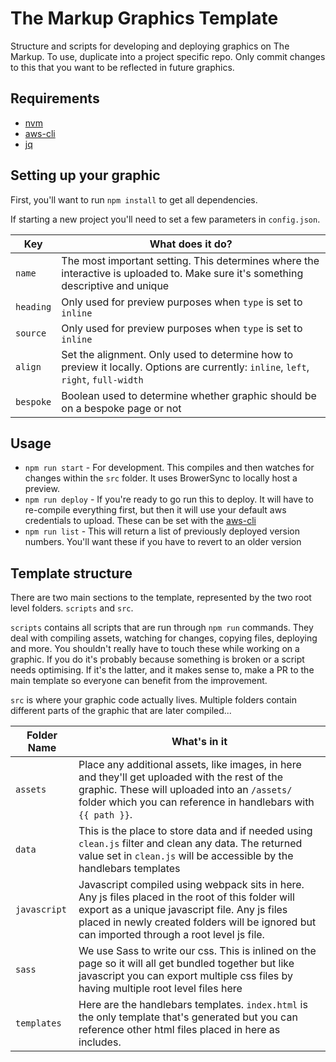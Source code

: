 # The Markup Graphics Template

Structure and scripts for developing and deploying graphics on The Markup. To use, duplicate into a project specific repo. Only commit changes to this that you want to be reflected in future graphics.

## Requirements

- [nvm](https://github.com/nvm-sh/nvm#installing-and-updating) 
- [aws-cli](https://docs.aws.amazon.com/cli/latest/userguide/install-macos.html#install-bundle-macos)
- [jq](https://stedolan.github.io/jq/download/)

## Setting up your graphic

First, you'll want to run `npm install` to get all dependencies.

If starting a new project you'll need to set a few parameters in `config.json`.

| Key       | What does it do? |
| --------- | ------------ |
| `name`    | The most important setting. This determines where the interactive is uploaded to. Make sure it's something descriptive and unique |
| `heading` | Only used for preview purposes when `type` is set to `inline` |
| `source`  | Only used for preview purposes when `type` is set to `inline` |
| `align`    | Set the alignment. Only used to determine how to preview it locally. Options are currently: `inline`, `left`, `right`, `full-width` |
| `bespoke`  | Boolean used to determine whether graphic should be on a bespoke page or not |


## Usage

- `npm run start` - For development. This compiles and then watches for changes within the `src` folder. It uses BrowerSync to locally host a preview.
- `npm run deploy` - If you're ready to go run this to deploy. It will have to re-compile everything first, but then it will use your default aws credentials to upload. These can be set with the [aws-cli](https://docs.aws.amazon.com/cli/latest/userguide/install-macos.html#install-bundle-macos)
- `npm run list` - This will return a list of previously deployed version numbers. You'll want these if you have to revert to an older version

## Template structure

There are two main sections to the template, represented by the two root level folders. `scripts` and `src`.

`scripts` contains all scripts that are run through `npm run` commands. They deal with compiling assets, watching for changes, copying files, deploying and more. You shouldn't really have to touch these while working on a graphic. If you do it's probably because something is broken or a script needs optimising. If it's the latter, and it makes sense to, make a PR to the main template so everyone can benefit from the improvement.

`src` is where your graphic code actually lives. Multiple folders contain different parts of the graphic that are later compiled...

| Folder Name  | What's in it |
| ------------ | ------------ |
| `assets`     | Place any additional assets, like images, in here and they'll get uploaded with the rest of the graphic. These will uploaded into an `/assets/` folder which you can reference in handlebars with `{{ path }}`. |
| `data`       | This is the place to store data and if needed using `clean.js` filter and clean any data. The returned value set in `clean.js` will be accessible by the handlebars templates |
| `javascript` | Javascript compiled using webpack sits in here. Any js files placed in the root of this folder will export as a unique javascript file. Any js files placed in newly created folders will be ignored but can imported through a root level js file. |
| `sass`       | We use Sass to write our css. This is inlined on the page so it will all get bundled together but like javascript you can export multiple css files by having multiple root level files here |
| `templates`  | Here are the handlebars templates. `index.html` is the only template that's generated but you can reference other html files placed in here as includes. |


